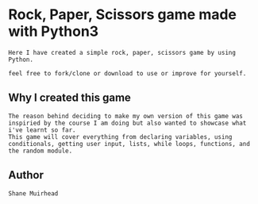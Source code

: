 Rock, Paper, Scissors game made with Python3
======

```
Here I have created a simple rock, paper, scissors game by using Python.

feel free to fork/clone or download to use or improve for yourself.
```

Why I created this game
------
```
The reason behind deciding to make my own version of this game was inspiried by the course I am doing but also wanted to showcase what i've learnt so far.
This game will cover everything from declaring variables, using conditionals, getting user input, lists, while loops, functions, and the random module. 
```

Author
------
```
Shane Muirhead
```
